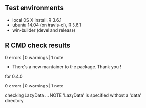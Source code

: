 ## Test environments
* local OS X install, R 3.6.1
* ubuntu 14.04 (on travis-ci), R 3.6.1
* win-builder (devel and release)

## R CMD check results

0 errors | 0 warnings | 1 note

* There's a new maintainer to the package. Thank you !


for 0.4.0 

0 errors | 0 warnings | 1 note

checking LazyData ... NOTE
  'LazyData' is specified without a 'data' directory